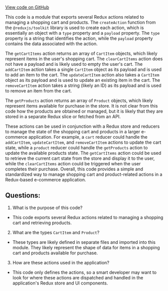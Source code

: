[View code on GitHub](zoo-labs/zoo/blob/master/core/src/state/store/actions.ts)

This code is a module that exports several Redux actions related to managing a shopping cart and products. The `createAction` function from the `@reduxjs/toolkit` library is used to create each action, which is essentially an object with a `type` property and a `payload` property. The `type` property is a string that identifies the action, while the `payload` property contains the data associated with the action.

The `getCartItems` action returns an array of `CartItem` objects, which likely represent items in the user's shopping cart. The `clearCartItems` action does not have a payload and is likely used to empty the user's cart. The `addCartItem` action takes a single `CartItem` object as its payload and is used to add an item to the cart. The `updateCartItem` action also takes a `CartItem` object as its payload and is used to update an existing item in the cart. The `removeCartItem` action takes a string (likely an ID) as its payload and is used to remove an item from the cart.

The `getProducts` action returns an array of `Product` objects, which likely represent items available for purchase in the store. It is not clear from this code how the products are obtained or managed, but it is likely that they are stored in a separate Redux slice or fetched from an API.

These actions can be used in conjunction with a Redux store and reducers to manage the state of the shopping cart and products in a larger e-commerce application. For example, a `cart` reducer could handle the `addCartItem`, `updateCartItem`, and `removeCartItem` actions to update the cart state, while a `product` reducer could handle the `getProducts` action to update the available products state. The `getCartItems` action could be used to retrieve the current cart state from the store and display it to the user, while the `clearCartItems` action could be triggered when the user completes their purchase. Overall, this code provides a simple and standardized way to manage shopping cart and product-related actions in a Redux-based e-commerce application.
## Questions: 
 1. What is the purpose of this code?
- This code exports several Redux actions related to managing a shopping cart and retrieving products.

2. What are the types `CartItem` and `Product`?
- These types are likely defined in separate files and imported into this module. They likely represent the shape of data for items in a shopping cart and products available for purchase.

3. How are these actions used in the application?
- This code only defines the actions, so a smart developer may want to look for where these actions are dispatched and handled in the application's Redux store and UI components.